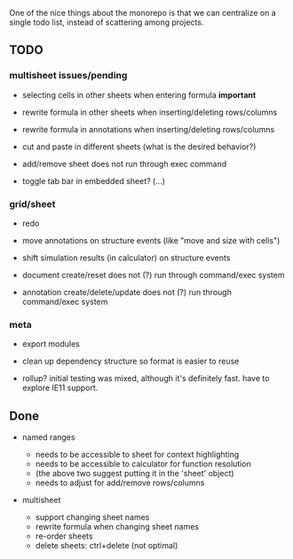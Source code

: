 
One of the nice things about the monorepo is that we can centralize on a single
todo list, instead of scattering among projects.

## TODO

### multisheet issues/pending

 + selecting cells in other sheets when entering formula **important**

 + rewrite formula in other sheets when inserting/deleting rows/columns
 + rewrite formula in annotations when inserting/deleting rows/columns
 + cut and paste in different sheets (what is the desired behavior?)
 + add/remove sheet does not run through exec command
 + toggle tab bar in embedded sheet? (...)

### grid/sheet

 + redo
 + move annotations on structure events (like "move and size with cells")
 + shift simulation results (in calculator) on structure events

 + document create/reset does not (?) run through command/exec system
 + annotation create/delete/update does not (?) run through command/exec system

### meta

 + export modules
 + clean up dependency structure so format is easier to reuse

 + rollup? initial testing was mixed, although it's definitely fast. have to
   explore IE11 support.

## Done

 + named ranges
   - needs to be accessible to sheet for context highlighting
   - needs to be accessible to calculator for function resolution
   - (the above two suggest putting it in the 'sheet' object)
   - needs to adjust for add/remove rows/columns

 + multisheet
   - support changing sheet names
   - rewrite formula when changing sheet names
   - re-order sheets
   - delete sheets: ctrl+delete (not optimal)

